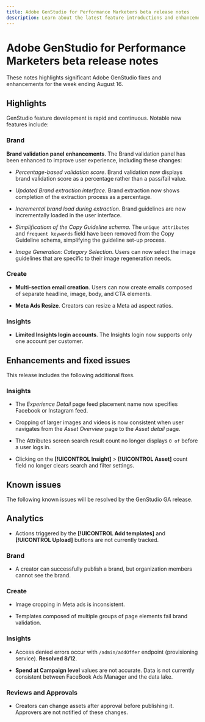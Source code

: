 ```yaml
---
title: Adobe GenStudio for Performance Marketers beta release notes
description: Learn about the latest feature introductions and enhancements to Adobe GenStudio.
---
```


# Adobe GenStudio for Performance Marketers beta release notes

These notes highlights significant Adobe GenStudio fixes and enhancements for the week ending August 16.

## Highlights

GenStudio feature development is rapid and continuous. Notable new features include:

### Brand

**Brand validation panel enhancements**. The Brand validation panel has been enhanced to improve user experience, including these changes: 

* _Percentage-based validation score_. Brand validation now displays brand validation score as a percentage rather than a pass/fail value. 

* _Updated Brand extraction interface_. Brand extraction now shows completion of the extraction process as a percentage.

* _Incremental brand load during extraction_. Brand guidelines are now incrementally loaded in the user interface.

* _Simplificatiom of the Copy Guideline schema_. The  `unique attributes` and `frequent keywords` field have been removed from the Copy Guideline schema, simplifying the guideline set-up process.

* _Image Generation: Category Selection_. Users can now select the image guidelines that are specific to their image regeneration needs.

### Create

* **Multi-section email creation**. Users can now create emails composed of separate headline, image, body, and CTA elements. 

* **Meta Ads Resize**. Creators can resize a Meta ad aspect ratios.

### Insights

* **Limited Insights login accounts**. The Insights login now supports only one account per customer.

## Enhancements and fixed issues

This release includes the following additional fixes.

### Insights

* The _Experience Detail_ page feed placement name now specifies Facebook or Instagram feed.

* Cropping of larger images and videos is now consistent when user navigates from the _Asset Overview_ page to the _Asset detail_ page.  

* The Attributes screen search result count no longer displays `0 of` before a user logs in. <!-- GS- 3665 -->

* Clicking on the **[!UICONTROL Insight]**  > **[!UICONTROL Asset]** count field no longer clears search and filter settings. <!-- GS-3476 -->

## Known issues

The following known issues will be resolved by the GenStudio GA release. 

## Analytics

* Actions triggered by the **[!UICONTROL Add templates]** and **[!UICONTROL Upload]** buttons are not currently tracked. <!-- GS-3505 -->

### Brand

* A creator can successfully publish a brand, but organization members cannot see the brand. <!-- XI-2197 -->

### Create

* Image cropping in Meta ads is inconsistent. <!-- GS-3739 -->

* Templates composed of multiple groups of page elements fail brand validation. <!-- GS-4037 --> 

### Insights

* Access denied errors occur with `/admin/addOffer` endpoint (provisioning service). **Resolved  8/12**. <!-- GS-4047 -->

* **Spend at Campaign level** values are not accurate. Data is not currently consistent between FaceBook Ads Manager and the data lake. <!-- GS-3202 -->

### Reviews and Approvals

* Creators can change assets after approval before publishing it. Approvers are not notified of these changes.
